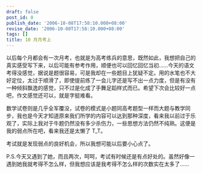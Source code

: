 ```yaml
---
draft: false
post_id: 0
publish_date: '2006-10-08T17:58:10.000+08:00'
revise_date: '2006-10-08T17:58:10.000+08:00'
tags: []
title: 10 月月考上
---
```


以后每个月都会有一次月考，也就是为高考练兵的意思，既然如此，我想把自己的真实感受写下来，以后可能有参考作用，顺便也可以回忆回忆当初……今天的语文考得没感觉，据说是题很容易，可是我却在一些题目上犹疑不定。用的水笔也不大好定位，太过于顺滑了，即使提前练了一会儿字还是写不出一点力度，但是有没有一种倾斜飘逸的感觉，只不过是化成了手舞足蹈样式而已。希望下次会比较好一点吧，作文感觉还可以，就是字挺难看。

数学试卷则是几乎全军覆没，试卷的模式是小题同高考题型一样而大题与教学同步，我也是今天才知道原来我们所学的内容可以达到那种深度，看来我以前过于乐观了，实际上我对于牛题仍然没有多少杀伤力，一些思想方法仍然不纯熟。这便是我的弱点所在吧，看来我还是太懒了 T_T。

考试就是发现弱点的良好机会，所以我想可能以后要小心点了。

P.S.今天又遇到了她，而且两次，呵呵，考试有时候还是有点好处的。虽然好像一遇到她我就考得不怎么样，但我想应该是我考得不怎么样的次数实在太多了……
